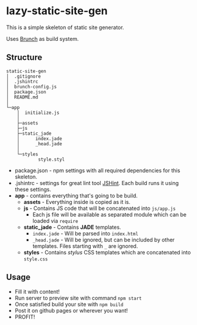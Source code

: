 # lazy-static-site-gen

This is a simple skeleton of static site generator.

Uses [Brunch](http://brunch.io) as build system.

## Structure

```
static-site-gen
│  .gitignore
│  .jshintrc
│  brunch-config.js
│  package.json
│  README.md
│
└─app
    │  initialize.js
    │
    ├─assets
    ├─js
    ├─static_jade
    │      index.jade
    │      _head.jade
    │
    └─styles
            style.styl
```

- package.json - npm settings with all required dependencies for this skeleton.
- .jshintrc - settings for great lint tool [JSHint](http://jshint.com/). Each build runs it using these settings.
- **app** - contains everything that's going to be build.
    - **assets** - Everything inside is copied as it is.
    - **js** - Contains JS code that will be concatenated into `js/app.js`
        - Each js file will be available as separated module which can be loaded via `require`
    - **static_jade** - Contains **JADE** templates.
        - `index.jade` - Will be parsed into `index.html`
        - `_head.jade` - Will be ignored, but can be included by other templates. Files starting with `_` are ignored.
    - **styles** - Contains _stylus_ CSS templates which are concatenated into `style.css`

## Usage

- Fill it with content!
- Run server to preview site with command `npm start`
- Once satisfied build your site with `npm build`
- Post it on github pages or wherever you want!
- PROFIT!
